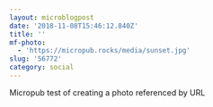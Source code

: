 ```yaml
---
layout: microblogpost
date: '2018-11-08T15:46:12.840Z'
title: ''
mf-photo:
  - 'https://micropub.rocks/media/sunset.jpg'
slug: '56772'
category: social
---
```

Micropub test of creating a photo referenced by URL
